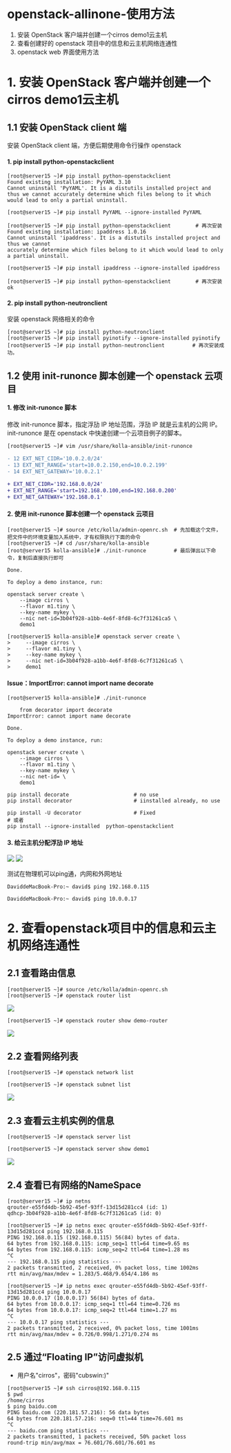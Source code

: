 # openstack-allinone-使用方法

1. 安装 OpenStack 客户端并创建一个cirros demo1云主机
2. 查看创建好的 openstack 项目中的信息和云主机网络连通性
3. openstack web 界面使用方法



# 1. 安装 OpenStack 客户端并创建一个cirros demo1云主机
## 1.1 安装 OpenStack client 端
安装 OpenStack client 端，方便后期使用命令行操作 openstack

#### 1. pip install python-openstackclient
```
[root@server15 ~]# pip install python-openstackclient 
Found existing installation: PyYAML 3.10
Cannot uninstall 'PyYAML'. It is a distutils installed project and thus we cannot accurately determine which files belong to it which would lead to only a partial uninstall.

[root@server15 ~]# pip install PyYAML --ignore-installed PyYAML

[root@server15 ~]# pip install python-openstackclient        # 再次安装
Found existing installation: ipaddress 1.0.16
Cannot uninstall 'ipaddress'. It is a distutils installed project and thus we cannot
accurately determine which files belong to it which would lead to only a partial uninstall. 

[root@server15 ~]# pip install ipaddress --ignore-installed ipaddress 

[root@server15 ~]# pip install python-openstackclient        # 再次安装 ok
```
#### 2. pip install python-neutronclient
安装 openstack 网络相关的命令
```
[root@server15 ~]# pip install python-neutronclient 
[root@server15 ~]# pip install pyinotify --ignore-installed pyinotify 
[root@server15 ~]# pip install python-neutronclient         # 再次安装成功。
```
## 1.2 使用 init-runonce 脚本创建一个 openstack 云项目
#### 1. 修改 init-runonce 脚本
修改 init-runonce 脚本，指定浮劢 IP 地址范围，浮劢 IP 就是云主机的公网 IP。init-runonce 是在 openstack 中快速创建一个云项目例子的脚本。

```diff
[root@server15 ~]# vim /usr/share/kolla-ansible/init-runonce

- 12 EXT_NET_CIDR='10.0.2.0/24'
- 13 EXT_NET_RANGE='start=10.0.2.150,end=10.0.2.199' 
- 14 EXT_NET_GATEWAY='10.0.2.1'
 
+ EXT_NET_CIDR='192.168.0.0/24' 
+ EXT_NET_RANGE='start=192.168.0.100,end=192.168.0.200' 
+ EXT_NET_GATEWAY='192.168.0.1'
```
#### 2. 使用 init-runonce 脚本创建一个 openstack 云项目
```
[root@server15 ~]# source /etc/kolla/admin-openrc.sh  # 先加载这个文件，把文件中的环境变量加入系统中，才有权限执行下面的命令
[root@server15 ~]# cd /usr/share/kolla-ansible 
[root@server15 kolla-ansible]# ./init-runonce         # 最后弹出以下命令，复制后直接执行即可

Done.

To deploy a demo instance, run:

openstack server create \
    --image cirros \
    --flavor m1.tiny \
    --key-name mykey \
    --nic net-id=3b04f928-a1bb-4e6f-8fd8-6c7f31261ca5 \
    demo1

[root@server15 kolla-ansible]# openstack server create \   
>     --image cirros \
>     --flavor m1.tiny \
>     --key-name mykey \
>     --nic net-id=3b04f928-a1bb-4e6f-8fd8-6c7f31261ca5 \
>     demo1
```
#### Issue：ImportError: cannot import name decorate
```
[root@server15 kolla-ansible]# ./init-runonce

    from decorator import decorate
ImportError: cannot import name decorate

Done.

To deploy a demo instance, run:

openstack server create \
    --image cirros \
    --flavor m1.tiny \
    --key-name mykey \
    --nic net-id= \
    demo1
```
```
pip install decorate                     # no use
pip install decorator                    # iinstalled already, no use
             
pip install -U decorator                 # Fixed 
# 或者
pip install --ignore-installed  python-openstackclient 
```
#### 3. 给云主机分配浮劢 IP 地址

![](https://i.loli.net/2019/03/24/5c97800b81617.png)
![](https://i.loli.net/2019/03/24/5c97802ed0a95.png)

测试在物理机可以ping通，内网和外网地址
```
DaviddeMacBook-Pro:~ david$ ping 192.168.0.115

DaviddeMacBook-Pro:~ david$ ping 10.0.0.17
```

# 2. 查看openstack项目中的信息和云主机网络连通性

## 2.1 查看路由信息
```
[root@server15 ~]# source /etc/kolla/admin-openrc.sh 
[root@server15 ~]# openstack router list
```
![](https://i.loli.net/2019/03/24/5c9781f001abb.png)
```
[root@server15 ~]# openstack router show demo-router
```
![](https://i.loli.net/2019/03/24/5c97828d878dd.png)

## 2.2 查看网络列表
```
[root@server15 ~]# openstack network list

[root@server15 ~]# openstack subnet list
```
![](https://i.loli.net/2019/03/24/5c9783bde6f71.png)

## 2.3 查看云主机实例的信息
```
[root@server15 ~]# openstack server list

[root@server15 ~]# openstack server show demo1
```

![](https://i.loli.net/2019/03/24/5c9784a543f70.png)

## 2.4 查看已有网络的NameSpace
```
[root@server15 ~]# ip netns
qrouter-e55fd4db-5b92-45ef-93ff-13d15d281cc4 (id: 1)
qdhcp-3b04f928-a1bb-4e6f-8fd8-6c7f31261ca5 (id: 0)
```
```
[root@server15 ~]# ip netns exec qrouter-e55fd4db-5b92-45ef-93ff-13d15d281cc4 ping 192.168.0.115
PING 192.168.0.115 (192.168.0.115) 56(84) bytes of data.
64 bytes from 192.168.0.115: icmp_seq=1 ttl=64 time=9.65 ms
64 bytes from 192.168.0.115: icmp_seq=2 ttl=64 time=1.28 ms
^C
--- 192.168.0.115 ping statistics ---
2 packets transmitted, 2 received, 0% packet loss, time 1002ms
rtt min/avg/max/mdev = 1.283/5.468/9.654/4.186 ms

[root@server15 ~]# ip netns exec qrouter-e55fd4db-5b92-45ef-93ff-13d15d281cc4 ping 10.0.0.17
PING 10.0.0.17 (10.0.0.17) 56(84) bytes of data.
64 bytes from 10.0.0.17: icmp_seq=1 ttl=64 time=0.726 ms
64 bytes from 10.0.0.17: icmp_seq=2 ttl=64 time=1.27 ms
^C
--- 10.0.0.17 ping statistics ---
2 packets transmitted, 2 received, 0% packet loss, time 1001ms
rtt min/avg/max/mdev = 0.726/0.998/1.271/0.274 ms
```
## 2.5 通过“Floating IP”访问虚拟机
- 用户名"cirros"，密码"cubswin:)"
```
[root@server15 ~]# ssh cirros@192.168.0.115
$ pwd
/home/cirros
$ ping baidu.com
PING baidu.com (220.181.57.216): 56 data bytes
64 bytes from 220.181.57.216: seq=0 ttl=44 time=76.601 ms
^C
--- baidu.com ping statistics ---
2 packets transmitted, 1 packets received, 50% packet loss
round-trip min/avg/max = 76.601/76.601/76.601 ms
```

